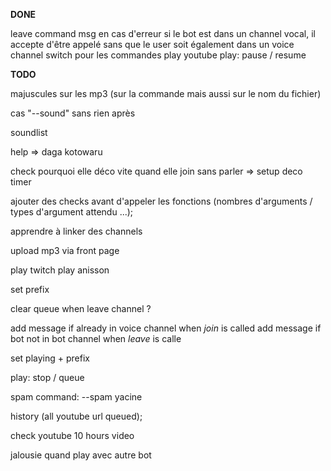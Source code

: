 **__DONE__**

leave command
msg en cas d'erreur
si le bot est dans un channel vocal, il accepte d'être appelé sans que le user soit également dans un voice channel
switch pour les commandes
play youtube
play:
    pause / resume

**__TODO__**

majuscules sur les mp3 (sur la commande mais aussi sur le nom du fichier)

cas "--sound" sans rien après

soundlist

help => daga kotowaru

check pourquoi elle déco vite quand elle join sans parler
    => setup deco timer

ajouter des checks avant d'appeler les fonctions (nombres d'arguments / types d'argument attendu ...);

apprendre à linker des channels

upload mp3 via front page

play twitch
play anisson

set prefix

clear queue when leave channel ?

add message if already in voice channel when *join* is called
add message if bot not in bot channel when *leave* is calle

set playing + prefix

play:
    stop / queue

spam command: --spam yacine

history (all youtube url queued);

check youtube 10 hours video

jalousie quand play avec autre bot